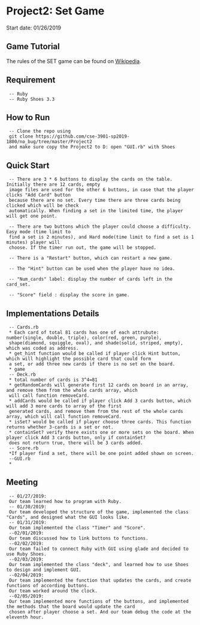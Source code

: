 # Project2: Set Game
Start date: 01/26/2019
## Game Tutorial
The rules of the SET game can be found on [Wikipedia](https://en.wikipedia.org/wiki/Set_(card_game)).
## Requirement
     -- Ruby
     -- Ruby Shoes 3.3
## How to Run
     -- Clone the repo using
     git clone https://github.com/cse-3901-sp2019-1800/no_bug/tree/master/Project2
     and make sure copy the Project2 to D: open "GUI.rb" with Shoes
## Quick Start
     -- There are 3 * 6 buttons to display the cards on the table. Initially there are 12 cards, empty 
     image files are used for the other 6 buttons, in case that the player clicks "Add Card" button 
     because there are no set. Every time there are three cards being clicked which will be check 
     automatically. When finding a set in the limited time, the player will get one point.
     
     -- There are two buttons which the player could choose a difficulty. Easy mode (time limit to 
     find a set is 2 minutes), and Hard mode(time limit to find a set is 1 minutes) player will 
     choose. If the timer run out, the game will be stopped.
     
     -- There is a "Restart" button, which can restart a new game.
     
     -- The "Hint" button can be used when the player have no idea. 
     
     -- "Num_cards" label: display the number of cards left in the card_set.
     
     -- "Score" field : display the score in game.
## Implementations Details
     -- Cards.rb
     * Each card of total 81 cards has one of each attrubute: number(single, double, triple), color(red, green, purple), 
     shape(diamond, squiggle, oval), and shade(solid, striped, empty), which was coded as address. 
     * get_hint function would be called if player click Hint button, which will highlight the possible card that could form 
     a set, or add three new cards if there is no set on the board.
     * game
     -- Deck.rb
     * total number of cards is 3^4=81
     * getRandomCards will generate first 12 cards on board in an array, and remove them from the whole cards array, which 
     will call function removeCard.
     * addCards would be called if player click Add 3 cards button, which will add 3 more cards to array of the first 
     generated cards, and remove them from the rest of the whole cards array, which will call function removeCard.
     * isSet? would be called if player choose three cards. This function returns whether 3-cards is a set or not. 
     * containSet? verify there exists one or more sets on the board. When player click Add 3 cards button, only if containSet?
     does not return true, there will be 3 cards added.
     -- Score.rb
     *If player find a set, there will be one point added shown on screen.
     --GUI.rb
     *
     
     
## Meeting
     -- 01/27/2019:
     Our team learned how to program with Ruby.
     -- 01/30/2019:
     Our team developed the structure of the game, implemented the class "Cards", and designed what the GUI looks like.
     -- 01/31/2019:
     Our team implemented the class "Timer" and "Score".
     --02/01/2019:
     Our team discussed how to link buttons to functions.
     --02/02/2019:
     Our team failed to connect Ruby with GUI using glade and decided to use Ruby Shoes.
     --02/03/2019:
     Our team implemented the class "deck", and learned how to use Shoes to design and implement GUI.
     --02/04/2019:
     Our team implemented the function that updates the cards, and create functions of according buttons. 
     Our team worked around the clock.
     --02/05/2019:
     Our team implemented more functions of the buttons, and implemented the methods that the board would update the card 
     chosen after player choose a set. And our team debug the code at the eleventh hour.
     
